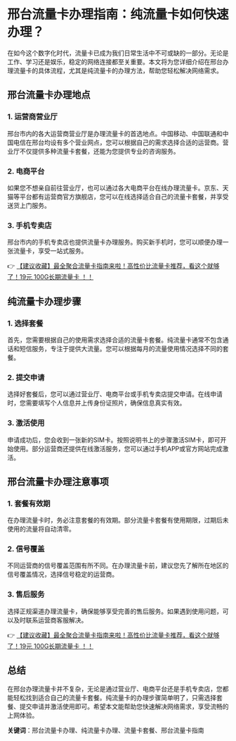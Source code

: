 # 邢台流量卡办理指南：纯流量卡如何快速办理？

在如今这个数字化时代，流量卡已成为我们日常生活中不可或缺的一部分。无论是工作、学习还是娱乐，稳定的网络连接都至关重要。本文将为您详细介绍在邢台办理流量卡的具体流程，尤其是纯流量卡的办理方法，帮助您轻松解决网络需求。

## 邢台流量卡办理地点

### 1. 运营商营业厅
邢台市内的各大运营商营业厅是办理流量卡的首选地点。中国移动、中国联通和中国电信在邢台均设有多个营业网点，您可以根据自己的需求选择合适的运营商。营业厅不仅提供多种流量卡套餐，还能为您提供专业的咨询服务。

### 2. 电商平台
如果您不想亲自前往营业厅，也可以通过各大电商平台在线办理流量卡。京东、天猫等平台都有运营商官方旗舰店，您可以在线选择适合自己的流量卡套餐，并享受送货上门服务。

### 3. 手机专卖店
邢台市内的手机专卖店也提供流量卡办理服务。购买新手机时，您可以顺便办理一张流量卡，享受一站式服务。

👉 [【建议收藏】最全聚合流量卡指南来啦！高性价比流量卡推荐，看这个就够了！19元 100G长期流量卡 ！！](https://bit.ly/Liuliangka)

## 纯流量卡办理步骤

### 1. 选择套餐
首先，您需要根据自己的使用需求选择合适的流量卡套餐。纯流量卡通常不包含通话和短信服务，专注于提供大流量。您可以根据每月的流量使用情况选择不同的套餐。

### 2. 提交申请
选择好套餐后，您可以通过营业厅、电商平台或手机专卖店提交申请。在线申请时，您需要填写个人信息并上传身份证照片，确保信息真实有效。

### 3. 激活使用
申请成功后，您会收到一张新的SIM卡。按照说明书上的步骤激活SIM卡，即可开始使用。部分运营商还提供在线激活服务，您可以通过手机APP或官方网站完成激活。

## 邢台流量卡办理注意事项

### 1. 套餐有效期
在办理流量卡时，务必注意套餐的有效期。部分流量卡套餐有使用期限，过期后未使用的流量将自动清零。

### 2. 信号覆盖
不同运营商的信号覆盖范围有所不同。在办理流量卡前，建议您先了解所在地区的信号覆盖情况，选择信号稳定的运营商。

### 3. 售后服务
选择正规渠道办理流量卡，确保能够享受完善的售后服务。如果遇到使用问题，可以及时联系运营商客服解决。

👉 [【建议收藏】最全聚合流量卡指南来啦！高性价比流量卡推荐，看这个就够了！19元 100G长期流量卡 ！！](https://bit.ly/Liuliangka)

## 总结

在邢台办理流量卡并不复杂，无论是通过营业厅、电商平台还是手机专卖店，您都能轻松找到适合自己的流量卡套餐。纯流量卡的办理步骤简单明了，只需选择套餐、提交申请并激活使用即可。希望本文能帮助您快速解决网络需求，享受流畅的上网体验。

**关键词**：邢台流量卡办理、纯流量卡办理、流量卡套餐、邢台流量卡指南
